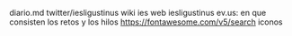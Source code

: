 diario.md
twitter/iesligustinus
wiki ies
web iesligustinus
ev.us: en que consisten los retos y los hilos
https://fontawesome.com/v5/search iconos